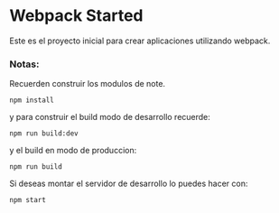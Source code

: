 # Webpack Started 

Este es el proyecto inicial para crear aplicaciones utilizando webpack.

### Notas:
Recuerden construir los modulos de note.

```
npm install
```

y para construir el build modo de desarrollo recuerde:
```
npm run build:dev
```

y el build en modo de produccion:
```
npm run build
```

Si deseas montar el servidor de desarrollo lo puedes hacer con:
```
npm start
```

